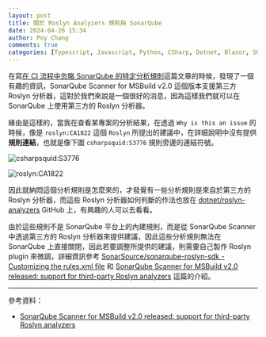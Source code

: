 ```yaml
---
layout: post
title: 關於 Roslyn Analyzers 規則與 SonarQube
date: 2024-04-26 15:34
author: Poy Chang
comments: true
categories: [Typescript, Javascript, Python, CSharp, Dotnet, Blazor, SQL, App, Angular, WebAPI, Azure, Develop, Bot, IoT, AI, Container, PowerShell, Tools, Test, Note, Uncategorized]
---
```


在寫[在 CI 流程中忽略 SonarQube 的特定分析規則](https://blog.poychang.net/ignore-sonarqube-rule-in-ci-process)這篇文章的時候，發現了一個有趣的資訊，SonarQube Scanner for MSBuild v2.0 這個版本支援第三方 Roslyn 分析器，這對於我們來說是一個很好的消息，因為這樣我們就可以在 SonarQube 上使用第三方的 Roslyn 分析器。

緣由是這樣的，當我在查看某專案的分析結果，在透過 `Why is this an issue` 的時候，像是 `roslyn:CA1822` 這個 `Roslyn` 所提出的建議中，在詳細說明中沒有提供**規則連結**，也就是像下圖 `csharpsquid:S3776` 規則旁邊的連結符號。

![csharpsquid:S3776](https://i.imgur.com/LMEEdq4.png)

![roslyn:CA1822](https://i.imgur.com/lv5zMnM.png)

因此就納悶這個分析規則是怎麼來的，才發覺有一些分析規則是來自於第三方的 Roslyn 分析器，而這些 Roslyn 分析器如何判斷的作法也放在 [dotnet/roslyn-analyzers](https://github.com/dotnet/roslyn-analyzers) GitHub 上，有興趣的人可以去看看。

由於這些規則不是 SonarQube 平台上的內建規則，而是從 SonarQube Scanner 中透過第三方的 Roslyn 分析器來提供建議，因此這些分析規則無法在 SonarQube 上直接關閉，因此若要調整所提供的建議，則需要自己製作 Roslyn plugin 來微調，詳細資訊參考 [SonarSource/sonarqube-roslyn-sdk - Customizing the rules.xml file](https://github.com/SonarSource/sonarqube-roslyn-sdk?tab=readme-ov-file#configuring-nuget-feeds) 和 [SonarQube Scanner for MSBuild v2.0 released: support for third-party Roslyn analyzers](https://devblogs.microsoft.com/devops/sonarqube-scanner-for-msbuild-v2-0-released-support-for-third-party-roslyn-analyzers/?WT.mc_id=DT-MVP-5003022) 這篇的介紹。

---

參考資料：

* [SonarQube Scanner for MSBuild v2.0 released: support for third-party Roslyn analyzers](https://devblogs.microsoft.com/devops/sonarqube-scanner-for-msbuild-v2-0-released-support-for-third-party-roslyn-analyzers/?WT.mc_id=DT-MVP-5003022)
